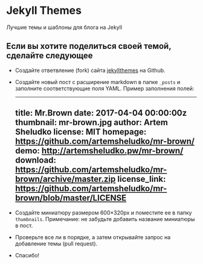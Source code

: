 Jekyll Themes
=================
Лучшие темы и шаблоны для блога на Jekyll

Если вы хотите поделиться своей темой, сделайте следующее
----------------------------------------------------------

* Создайте ответвление (fork) сайта [jekyllthemes](https://github.com/JT-RU/jekyllthemes.github.io#fork-destination-box) на Github.
* Создайте новый пост с расширение markdown в папке `_posts` и заполните соответствующие поля YAML. Пример заполнения полей:

    ---
    title: Mr.Brown
    date: 2017-04-04 00:00:00z
    thumbnail: mr-brown.jpg
    author: Artem Sheludko
    license: MIT
    homepage: https://github.com/artemsheludko/mr-brown/
    demo: http://artemsheludko.pw/mr-brown/
    download: https://github.com/artemsheludko/mr-brown/archive/master.zip
    license_link: https://github.com/artemsheludko/mr-brown/blob/master/LICENSE
    ---

* Создайте миниатюру размером 600×320px и поместите ее в папку `thumbnails`. Примечание: не забудьте добавить название миниатюры в пост.
* Проверьте все ли в порядке, а затем открывайте запрос на добавление темы (pull request).
* Спасибо!
